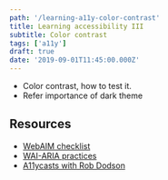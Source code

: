 ```yaml
---
path: '/learning-a11y-color-contrast'
title: Learning accessibility III
subtitle: Color contrast
tags: ['a11y']
draft: true
date: '2019-09-01T11:45:00.000Z'
---
```


- Color contrast, how to test it.
- Refer importance of dark theme

## Resources
* [WebAIM checklist](https://webaim.org/standards/wcag/checklist)
* [WAI-ARIA practices](https://www.w3.org/TR/wai-aria-practices/#intro)
* [A11ycasts with Rob Dodson](https://www.youtube.com/playlist?list=PLNYkxOF6rcICWx0C9LVWWVqvHlYJyqw7g)